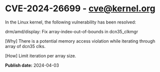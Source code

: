# CVE-2024-26699 - cve@kernel.org

In the Linux kernel, the following vulnerability has been resolved:

drm/amd/display: Fix array-index-out-of-bounds in dcn35_clkmgr

[Why]
There is a potential memory access violation while
iterating through array of dcn35 clks.

[How]
Limit iteration per array size.

**Publish date:** 2024-04-03
